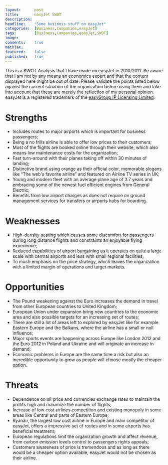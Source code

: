 ```yaml
---
layout:      post
title:       easyJet SWOT
description: 
headline:    "Some business stuff on easyJet"
categories:  [Business,Companies,easyJet]
tags:        [Business,Companies,easyJet,SWOT]
image:       
comments:    true
mathjax:     
featured:    false
published:   true
---
```


This is a SWOT Analysis that I have made on easyJet in 2010/2011. Be aware that I am not by any means an economics expert and that the content displayed here might be out of date. Please validate the points listed below against the current situation of the organization before using them and take into account that these are merely the reflection of my personal opinion. easyJet is a registered trademark of the [easyGroup IP Licensing Limited](http://www.easy.com/).

# Strengths
* Includes routes to major airports which is important for business passengers;
* Being a no frills airline is able to offer low prices to their customers;
* Most of the flights are booked online through their website, which also means low maintenance costs for the organization;
* Fast turn-around with their planes taking off within 30 minutes of landing;
* Distinctive brand using orange as their official color, memorable slogans like “The web's favorite airline” and featured on Airline TV series in UK;
* Young and modern fleet with an average plane age of 3.7 years and embracing some of the newest fuel efficient engines from General Electric;
* Benefits from low airport charges as does not require on ground management services for transfers or airports hubs for boarding.

# Weaknesses
* High-density seating which causes some discomfort for passengers during long distance flights and constraints an enjoyable flying experience;
* Reduced capabilities of airport bargaining as it operates on quite a large scale with central airports and less with small regional facilities;
* To much emphasis on the price strategy, which leaves the organization with a limited margin of operations and target markets.

# Opportunities
* The Pound weakening against the Euro increases the demand in travel from other European countries to United Kingdom;
* European Union under expansion bring new countries to the economic area and also possible targets for an increasing set of routes;
* There are still a lot of areas left to explored by easyJet like for example Eastern Europe and the Balkans, where the airline has a small or null influence;
* Major sports events are happening across Europe like London 2012 and the Euro 2012 in Poland and Ukraine and will originate an increase in demand;
* Economic problems in Europe are the same time a risk but also an incredible opportunity to grow as people will choose mostly the cheaper option.

# Threats
* Dependence on oil price and currencies exchange rates to maintain the profits high and maximize the number of flights;
* Increase of low cost airlines competition and existing monopoly in some areas like Central and parts of Eastern Europe;
* Ryanair, the largest low cost airline in Europe and main competitor of easyJet, offers a impressive set of routes and in some airports has beneficial treatment;
* European regulations limit the organization growth and affect revenue, from carbon emission levels control to passengers rights appeals;
* Customers awareness of price is tremendous and as long as there would be a cheaper option available, easyJet would not be chosen as their airline.
